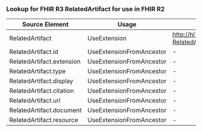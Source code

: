 ### Lookup for FHIR R3 RelatedArtifact for use in FHIR R2

| Source Element | Usage | Target |
| -------------- | ----- | ------ |
| RelatedArtifact | UseExtension | http://hl7.org/fhir/3.0/StructureDefinition/extension-RelatedArtifact |
| RelatedArtifact.id | UseExtensionFromAncestor | - |
| RelatedArtifact.extension | UseExtensionFromAncestor | - |
| RelatedArtifact.type | UseExtensionFromAncestor | - |
| RelatedArtifact.display | UseExtensionFromAncestor | - |
| RelatedArtifact.citation | UseExtensionFromAncestor | - |
| RelatedArtifact.url | UseExtensionFromAncestor | - |
| RelatedArtifact.document | UseExtensionFromAncestor | - |
| RelatedArtifact.resource | UseExtensionFromAncestor | - |
